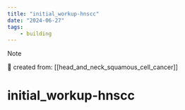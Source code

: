 ```yaml
---
title: "initial_workup-hnscc"
date: "2024-06-27"
tags:
    - building
---
```


> [!NOTE]
> 🌱 created from: [[head_and_neck_squamous_cell_cancer]]

# initial_workup-hnscc


